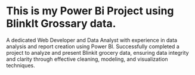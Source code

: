 # This is my Power Bi Project using BlinkIt Grossary data.

A dedicated Web Developer and Data Analyst with experience in data analysis and report creation using Power BI. 
Successfully completed a project to analyze and present Blinkit grocery data, ensuring data integrity and clarity through effective cleaning, modeling, and visualization techniques.
